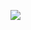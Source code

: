 ![](https://cdn.discordapp.com/attachments/1214969681614741527/1214985286782812180/image.png?ex=65fb1a39&is=65e8a539&hm=9645c8c18b8dd34c92ed5c9599cce412f12dcc71a7b8f5987a63989cb18963eb&)
